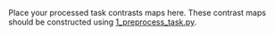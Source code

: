 Place your processed task contrasts maps here. 
These contrast maps should be constructed using [1_preprocess_task.py](../../preprocessing/1_preprocess_task.py). 

